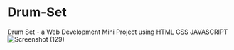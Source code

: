 # Drum-Set
Drum Set - a Web Development Mini Project using HTML CSS JAVASCRIPT
![Screenshot (129)](https://github.com/AKASHNEGI-github/Drum-Set/assets/136436720/98d907c8-f996-4976-a1f0-fc86aa2bc361)
